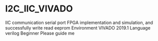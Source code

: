# I2C_IIC_VIVADO
IIC communication serial port FPGA implementation and simulation, and successfully write read eeprom
Environment VIVADO 2019.1 
Language verilog
Beginner Please guide me
